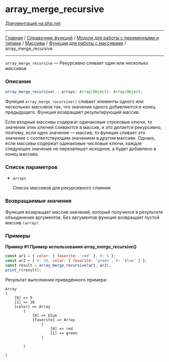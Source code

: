 # array_merge_recursive

[Документация на php.net](https://www.php.net/manual/ru/function.array-merge-recursive.php)

---

[Главная](../../../../../README.md) / [Справочник функций](../../../../funcref.md) /
[Модули для работы с переменными и типами](../../../vartype.md) / [Массивы](../../array.md) /
[Функции для работы с массивами](../func.md) / array_merge_recursive

---

`array_merge_recursive` — Рекурсивно сливает один или несколько массивов

### Описание

```ts
array_merge_recursive(...arrays: Array|Object): Array|Object;
```

Функция `array_merge_recursive()` сливает элементы одного или нескольких массивов так, что значения
одного добавляются в конец предыдущего. Функция возвращает результирующий массив.

Если входные массивы содержат одинаковые строковые ключи, то значения этих ключей сливаются в
массив, и это делается рекурсивно, поэтому, если одно значение — массив, то функция сливает это
значение с соответствующим значением в другом массиве. Однако, если массивы содержат одинаковые
числовые ключи, каждое следующее значение не перезапишет исходное, а будет добавлено в конец
массива.

### Список параметров

-   `arrays`

    Список массивов для рекурсивного слияния.

### Возвращаемые значения

Функция возвращает массив значений, который получился в результате объединения аргументов. Без
аргументов функция возвращает пустой массив `(array)`.

### Примеры

**Пример #1 Пример использования array_merge_recursive()**

```js
const ar1 = { color: { favorite: 'red' }, 0: 5 };
const ar2 = { 0: 10, color: { favorite: 'green', 0: 'blue' } };
const result = array_merge_recursive(ar1, ar2);
print_r(result);
```

Результат выполнения приведённого примера:

    Array
    (
        [0] => 5
        [1] => 10
        [color] => Array
            (
                [0] => blue
                [favorite] => Array
                    (
                        [0] => red
                        [1] => green
                    )

            )

    )
